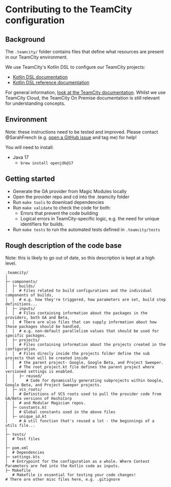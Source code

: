 # Contributing to the TeamCity configuration

## Background

The `.teamcity/` folder contains files that define what resources are present in our TeamCity environment.

We use TeamCity's Kotlin DSL to configure our TeamCity projects:
* [Kotlin DSL documentation](https://www.jetbrains.com/help/teamcity/kotlin-dsl.html)
* [Kotlin DSL reference documentation](https://teamcity.jetbrains.com/app/dsl-documentation/index.html)

For general information, [look at the TeamCity documentation](https://www.jetbrains.com/help/teamcity/teamcity-documentation.html). Whilst we use TeamCity Cloud, the TeamCity On Premise documentation is still relevant for understanding concepts.

## Environment

Note: these instructions need to be tested and improved. Please contact @SarahFrench (e.g. [open a GitHub issue](https://github.com/hashicorp/terraform-provider-google/issues/new?assignees=&labels=technical-debt&projects=&template=11_developer_productivity.md) and tag me) for help!

You will need to install:
* Java 17
    * `brew install openjdk@17`


## Getting started

* Generate the GA provider from Magic Modules locally
* Open the provider repo and cd into the .teamcity folder
* Run `make tools` to download dependencies
* Run `make validate` to check the code for both:
    * Errors that prevent the code building
    * Logical errors in TeamCity-specific logic, e.g. the need for unique identifiers for builds.
* Run `make tests` to run the automated tests defined in `.teamcity/tests`

## Rough description of the code base

Note: this is likely to go out of date, so this description is kept at a high level.

```
.teamcity/
│
├─ components/
│  ├─ builds/
│  │  # Files related to build configurations and the individual components of builds,
│  │  # e.g. how they're triggered, how parameters are set, build step definitions...
│  ├─ inputs/
│  │  # Files containing information about the packages in the providers, both GA and Beta,
│  │  # There are also files that can supply information about how those packages should be handled, 
│  │  # e.g. non-default parallelism values that should be used for specific packages.
│  ├─ projects/
│  │  # Files containing information about the projects created in the configuration.
│  │  # Files direcly inside the projects folder define the sub projects that will be created inside
│  │  # the parent project- Google, Google Beta, and Project Sweeper.
│  │  # The root_project.kt file defines the parent project where versioned settings is enabled.
│  │  ├─ reused/
│  │     # Code for dynamically generating subprojects within Google, Google Beta, and Project Sweeper projects.
│  ├─ vcs_roots/
│  │  # Definitions of VCS roots used to pull the provider code from GA/Beta versions of HashiCorp
│  │  # and Modular Magician repos.
│  ├─ constants.kt
│  │  # Global constants used in the above files
│  ├─ unique_id.kt
│     # A util function that's reused a lot - the beginnings of a utils file...
│
├─ tests/
│  # Test files
│
├─ pom.xml
│  # Dependencies
├─ settings.kts
│  # Entrypoint for the configuration as a whole. Where Context Parameters are fed into the Kotlin code as inputs.
├─ Makefile
   # Makefile is essential for testing your code changes!
# There are other misc files here, e.g. .gitignore
```
